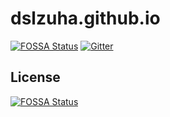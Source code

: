 # dslzuha.github.io
[![FOSSA Status](https://app.fossa.io/api/projects/git%2Bgithub.com%2Fdslzuha%2Fdslzuha.github.io.svg?type=shield)](https://app.fossa.io/projects/git%2Bgithub.com%2Fdslzuha%2Fdslzuha.github.io?ref=badge_shield) [![Gitter](https://badges.gitter.im/dslzuha/dslzuha-room.svg)](https://gitter.im/dslzuha/dslzuha-room?utm_source=badge&utm_medium=badge&utm_campaign=pr-badge)



## License
[![FOSSA Status](https://app.fossa.io/api/projects/git%2Bgithub.com%2Fdslzuha%2Fdslzuha.github.io.svg?type=large)](https://app.fossa.io/projects/git%2Bgithub.com%2Fdslzuha%2Fdslzuha.github.io?ref=badge_large)
